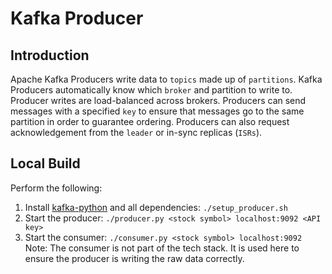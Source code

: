 # Kafka Producer

## Introduction

Apache Kafka Producers write data to `topics` made up of `partitions`. Kafka Producers automatically know which `broker` and partition to write to. Producer writes are load-balanced across brokers. Producers can send messages with a specified `key` to ensure that messages go to the same partition in order to guarantee ordering. Producers can also request acknowledgement from the `leader` or in-sync replicas (`ISRs`).

## Local Build

Perform the following:
1. Install [kafka-python](https://github.com/dpkp/kafka-python) and all dependencies: `./setup_producer.sh`
2. Start the producer: `./producer.py <stock symbol> localhost:9092 <API key>`
3. Start the consumer: `./consumer.py <stock symbol> localhost:9092`
Note: The consumer is not part of the tech stack. It is used here to ensure the producer is writing the raw data correctly.